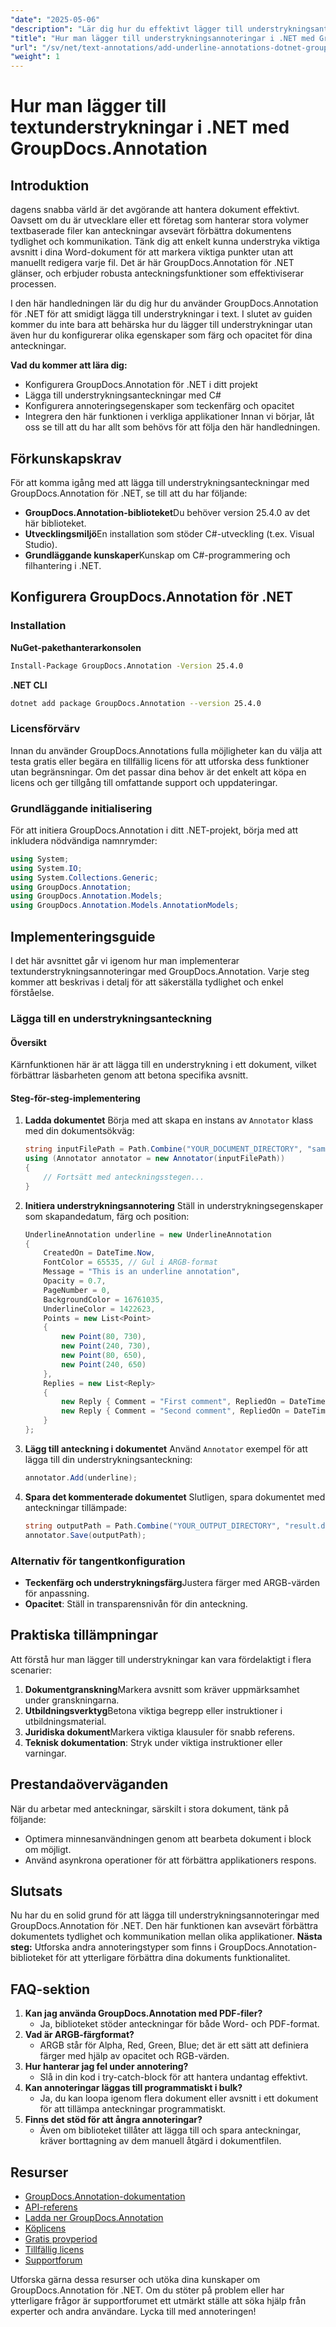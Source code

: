 ```yaml
---
"date": "2025-05-06"
"description": "Lär dig hur du effektivt lägger till understrykningsanteckningar i dina dokument med GroupDocs.Annotation för .NET. Förbättra dokumentens tydlighet och kommunikation med lätthet."
"title": "Hur man lägger till understrykningsannoteringar i .NET med GroupDocs.Annotation"
"url": "/sv/net/text-annotations/add-underline-annotations-dotnet-groupdocs/"
"weight": 1
---
```


# Hur man lägger till textunderstrykningar i .NET med GroupDocs.Annotation
## Introduktion
dagens snabba värld är det avgörande att hantera dokument effektivt. Oavsett om du är utvecklare eller ett företag som hanterar stora volymer textbaserade filer kan anteckningar avsevärt förbättra dokumentens tydlighet och kommunikation. Tänk dig att enkelt kunna understryka viktiga avsnitt i dina Word-dokument för att markera viktiga punkter utan att manuellt redigera varje fil. Det är här GroupDocs.Annotation för .NET glänser, och erbjuder robusta anteckningsfunktioner som effektiviserar processen.

I den här handledningen lär du dig hur du använder GroupDocs.Annotation för .NET för att smidigt lägga till understrykningar i text. I slutet av guiden kommer du inte bara att behärska hur du lägger till understrykningar utan även hur du konfigurerar olika egenskaper som färg och opacitet för dina anteckningar.

**Vad du kommer att lära dig:**
- Konfigurera GroupDocs.Annotation för .NET i ditt projekt
- Lägga till understrykningsanteckningar med C#
- Konfigurera annoteringsegenskaper som teckenfärg och opacitet
- Integrera den här funktionen i verkliga applikationer
Innan vi börjar, låt oss se till att du har allt som behövs för att följa den här handledningen.
## Förkunskapskrav
För att komma igång med att lägga till understrykningsanteckningar med GroupDocs.Annotation för .NET, se till att du har följande:
- **GroupDocs.Annotation-biblioteket**Du behöver version 25.4.0 av det här biblioteket.
- **Utvecklingsmiljö**En installation som stöder C#-utveckling (t.ex. Visual Studio).
- **Grundläggande kunskaper**Kunskap om C#-programmering och filhantering i .NET.
## Konfigurera GroupDocs.Annotation för .NET
### Installation
**NuGet-pakethanterarkonsolen**
```bash
Install-Package GroupDocs.Annotation -Version 25.4.0
```
**.NET CLI**
```bash
dotnet add package GroupDocs.Annotation --version 25.4.0
```
### Licensförvärv
Innan du använder GroupDocs.Annotations fulla möjligheter kan du välja att testa gratis eller begära en tillfällig licens för att utforska dess funktioner utan begränsningar. Om det passar dina behov är det enkelt att köpa en licens och ger tillgång till omfattande support och uppdateringar.
### Grundläggande initialisering
För att initiera GroupDocs.Annotation i ditt .NET-projekt, börja med att inkludera nödvändiga namnrymder:
```csharp
using System;
using System.IO;
using System.Collections.Generic;
using GroupDocs.Annotation;
using GroupDocs.Annotation.Models;
using GroupDocs.Annotation.Models.AnnotationModels;
```
## Implementeringsguide
I det här avsnittet går vi igenom hur man implementerar textunderstrykningsannoteringar med GroupDocs.Annotation. Varje steg kommer att beskrivas i detalj för att säkerställa tydlighet och enkel förståelse.
### Lägga till en understrykningsanteckning
#### Översikt
Kärnfunktionen här är att lägga till en understrykning i ett dokument, vilket förbättrar läsbarheten genom att betona specifika avsnitt.
#### Steg-för-steg-implementering
1. **Ladda dokumentet**
   Börja med att skapa en instans av `Annotator` klass med din dokumentsökväg:
   ```csharp
   string inputFilePath = Path.Combine("YOUR_DOCUMENT_DIRECTORY", "sample.docx");
   using (Annotator annotator = new Annotator(inputFilePath))
   {
       // Fortsätt med anteckningsstegen...
   }
   ```
2. **Initiera understrykningsannotering**
   Ställ in understrykningsegenskaper som skapandedatum, färg och position:
   ```csharp
   UnderlineAnnotation underline = new UnderlineAnnotation
   {
       CreatedOn = DateTime.Now,
       FontColor = 65535, // Gul i ARGB-format
       Message = "This is an underline annotation",
       Opacity = 0.7,
       PageNumber = 0,
       BackgroundColor = 16761035,
       UnderlineColor = 1422623, 
       Points = new List<Point>
       {
           new Point(80, 730),
           new Point(240, 730),
           new Point(80, 650),
           new Point(240, 650)
       },
       Replies = new List<Reply>
       {
           new Reply { Comment = "First comment", RepliedOn = DateTime.Now },
           new Reply { Comment = "Second comment", RepliedOn = DateTime.Now }
       }
   };
   ```
3. **Lägg till anteckning i dokumentet**
   Använd `Annotator` exempel för att lägga till din understrykningsanteckning:
   ```csharp
   annotator.Add(underline);
   ```
4. **Spara det kommenterade dokumentet**
   Slutligen, spara dokumentet med anteckningar tillämpade:
   ```csharp
   string outputPath = Path.Combine("YOUR_OUTPUT_DIRECTORY", "result.docx");
   annotator.Save(outputPath);
   ```
### Alternativ för tangentkonfiguration
- **Teckenfärg och understrykningsfärg**Justera färger med ARGB-värden för anpassning.
- **Opacitet**: Ställ in transparensnivån för din anteckning.
## Praktiska tillämpningar
Att förstå hur man lägger till understrykningar kan vara fördelaktigt i flera scenarier:
1. **Dokumentgranskning**Markera avsnitt som kräver uppmärksamhet under granskningarna.
2. **Utbildningsverktyg**Betona viktiga begrepp eller instruktioner i utbildningsmaterial.
3. **Juridiska dokument**Markera viktiga klausuler för snabb referens.
4. **Teknisk dokumentation**: Stryk under viktiga instruktioner eller varningar.
## Prestandaöverväganden
När du arbetar med anteckningar, särskilt i stora dokument, tänk på följande:
- Optimera minnesanvändningen genom att bearbeta dokument i block om möjligt.
- Använd asynkrona operationer för att förbättra applikationers respons.
## Slutsats
Nu har du en solid grund för att lägga till understrykningsannoteringar med GroupDocs.Annotation för .NET. Den här funktionen kan avsevärt förbättra dokumentets tydlighet och kommunikation mellan olika applikationer. 
**Nästa steg:**
Utforska andra annoteringstyper som finns i GroupDocs.Annotation-biblioteket för att ytterligare förbättra dina dokuments funktionalitet.
## FAQ-sektion
1. **Kan jag använda GroupDocs.Annotation med PDF-filer?**
   - Ja, biblioteket stöder anteckningar för både Word- och PDF-format.
2. **Vad är ARGB-färgformat?**
   - ARGB står för Alpha, Red, Green, Blue; det är ett sätt att definiera färger med hjälp av opacitet och RGB-värden.
3. **Hur hanterar jag fel under annotering?**
   - Slå in din kod i try-catch-block för att hantera undantag effektivt.
4. **Kan annoteringar läggas till programmatiskt i bulk?**
   - Ja, du kan loopa igenom flera dokument eller avsnitt i ett dokument för att tillämpa anteckningar programmatiskt.
5. **Finns det stöd för att ångra annoteringar?**
   - Även om biblioteket tillåter att lägga till och spara anteckningar, kräver borttagning av dem manuell åtgärd i dokumentfilen.
## Resurser
- [GroupDocs.Annotation-dokumentation](https://docs.groupdocs.com/annotation/net/)
- [API-referens](https://reference.groupdocs.com/annotation/net/)
- [Ladda ner GroupDocs.Annotation](https://releases.groupdocs.com/annotation/net/)
- [Köplicens](https://purchase.groupdocs.com/buy)
- [Gratis provperiod](https://releases.groupdocs.com/annotation/net/)
- [Tillfällig licens](https://purchase.groupdocs.com/temporary-license/)
- [Supportforum](https://forum.groupdocs.com/c/annotation/) 

Utforska gärna dessa resurser och utöka dina kunskaper om GroupDocs.Annotation för .NET. Om du stöter på problem eller har ytterligare frågor är supportforumet ett utmärkt ställe att söka hjälp från experter och andra användare. Lycka till med annoteringen!